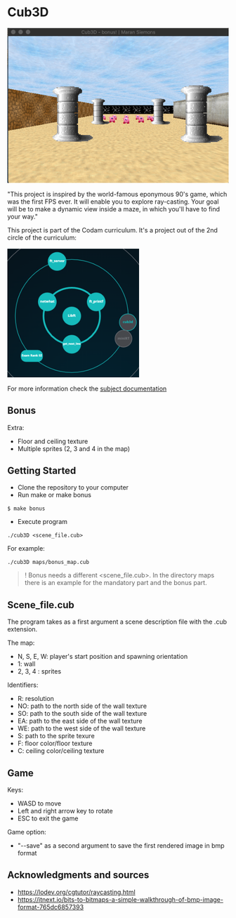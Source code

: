 # Cub3D
<a href><img src="info/screenshot_bonus.png" title="Screenshot_bonus" alt="Screenshot_bonus"></a>

"This project is inspired by the world-famous eponymous 90's game, which was the first FPS ever. It will enable you to explore ray-casting. Your goal will be to make a dynamic view inside a maze, in which you'll have to find your way."

This project is part of the Codam curriculum. It's a project out of the 2nd circle of the curriculum:</br>
</br>
<a href><img src="info/curriculum_cub3d.png" width="300" title="cub3d" alt="cub3d"></a>

For more information check the [subject documentation](info/en.subject.cub3d.pdf)

## Bonus

Extra:
* Floor and ceiling texture
* Multiple sprites (2, 3 and 4 in the map)

## Getting Started

- Clone the repository to your computer
- Run make or make bonus
```
$ make bonus
```
- Execute program
```
./cub3D <scene_file.cub>
```

For example:
```
./cub3D maps/bonus_map.cub
```

> ! Bonus needs a different <scene_file.cub>. In the directory maps there is an example for the mandatory part and the bonus part.

## Scene_file.cub

The program takes as a first argument a scene description file with the .cub extension.

The map:
- N, S, E, W: player's start position and spawning orientation
- 1: wall
- 2, 3, 4 : sprites

Identifiers:
- R: resolution
- NO: path to the north side of the wall texture
- SO: path to the south side of the wall texture
- EA: path to the east side of the wall texture
- WE: path to the west side of the wall texture
- S: path to the sprite texure
- F: floor color/floor texture
- C: ceiling color/ceiling texture

## Game

Keys:
- WASD to move
- Left and right arrow key to rotate
- ESC to exit the game

Game option:
- "--save" as a second argument to save the first rendered image in bmp format

## Acknowledgments and sources

* https://lodev.org/cgtutor/raycasting.html
* https://itnext.io/bits-to-bitmaps-a-simple-walkthrough-of-bmp-image-format-765dc6857393

